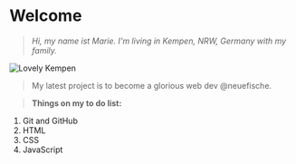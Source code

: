# **Welcome**


>*Hi, my name ist Marie. I'm living in Kempen, NRW, Germany with my family.*


![Lovely Kempen](https://niederrhein-tourismus.de/wp-content/uploads/2016/12/Peterstra%C3%9Fe-683x1024.jpg)

>My latest project is to become a glorious web dev @neuefische. 

>**Things on my to do list:**
1. Git and GitHub
2. HTML
3. CSS
4. JavaScript


